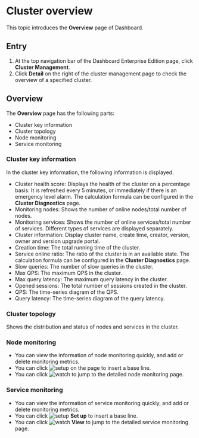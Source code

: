 # Cluster overview

This topic introduces the **Overview** page of Dashboard.

## Entry

1. At the top navigation bar of the Dashboard Enterprise Edition page, click **Cluster Management**.
2. Click **Detail** on the right of the cluster management page to check the overview of a specified cluster.

## Overview

The **Overview** page has the following parts:

- Cluster key information
- Cluster topology
- Node monitoring
- Service monitoring

### Cluster key information

In the cluster key information, the following information is displayed.

- Cluster health score: Displays the health of the cluster on a percentage basis. It is refreshed every 5 minutes, or immediately if there is an emergency level alarm. The calculation formula can be configured in the **Cluster Diagnostics** page.
- Monitoring nodes: Shows the number of online nodes/total number of nodes.
- Monitoring services: Shows the number of online services/total number of services. Different types of services are displayed separately.
- Cluster information: Display cluster name, create time, creator, version, owner and version upgrade portal.
- Creation time: The total running time of the cluster.
- Service online ratio: The ratio of the cluster is in an available state. The calculation formula can be configured in the **Cluster Diagnostics** page.
- Slow queries: The number of slow queries in the cluster.
- Max QPS: The maximum QPS in the cluster.
- Max query latency: The maximum query latency in the cluster.
- Opened sessions: The total number of sessions created in the cluster.
- QPS: The time-series diagram of the QPS.
- Query latency: The time-series diagram of the query latency.

### Cluster topology

Shows the distribution and status of nodes and services in the cluster.

### Node monitoring

- You can view the information of node monitoring quickly, and add or delete monitoring metrics.
- You can click ![setup](https://docs-cdn.nebula-graph.com.cn/figures/Setup.png) on the page to insert a base line.
- You can click ![watch](https://docs-cdn.nebula-graph.com.cn/figures/watch.png) to jump to the detailed node monitoring page.

### Service monitoring

- You can view the information of service monitoring quickly, and add or delete monitoring metrics.
- You can click ![setup](https://docs-cdn.nebula-graph.com.cn/figures/Setup.png) **Set up** to insert a base line.
- You can click ![watch](https://docs-cdn.nebula-graph.com.cn/figures/watch.png) **View** to jump to the detailed service monitoring page.
